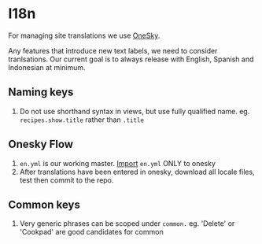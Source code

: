 # I18n

For managing site translations we use [OneSky](http://oneskyapp.com).

Any features that introduce new text labels, we need to consider
tranlsations. Our current goal is to always release with English,
Spanish and Indonesian at minimum.


## Naming keys
1. Do not use shorthand syntax in views, but use fully qualified name.
   eg. `recipes.show.title` rather than `.title`

## Onesky Flow
1. `en.yml` is our working master.
   [Import](http://ospft7w.oneskyapp.com/admin/project-group/projects/project-group/4526) `en.yml` ONLY to
   onesky
2. After translations have been entered in onesky, download all locale
   files, test then commit to the repo.

## Common keys
1. Very generic phrases can be scoped under `common.` eg. 'Delete' or
   'Cookpad' are good candidates for common
